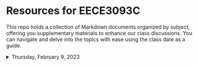 # Resources for EECE3093C

This repo holds a collection of Markdown documents organized by subject, offering you supplementary materials to enhance our class discussions. You can navigate and delve into the topics with ease using the class date as a guide.

<details>
  <summary>Thursday, February 9, 2023</summary>

  - [GitHub GUI Client](./github_gui_client.md)
  - [Branching Strategies](./branching_strategies.md)

</details>
